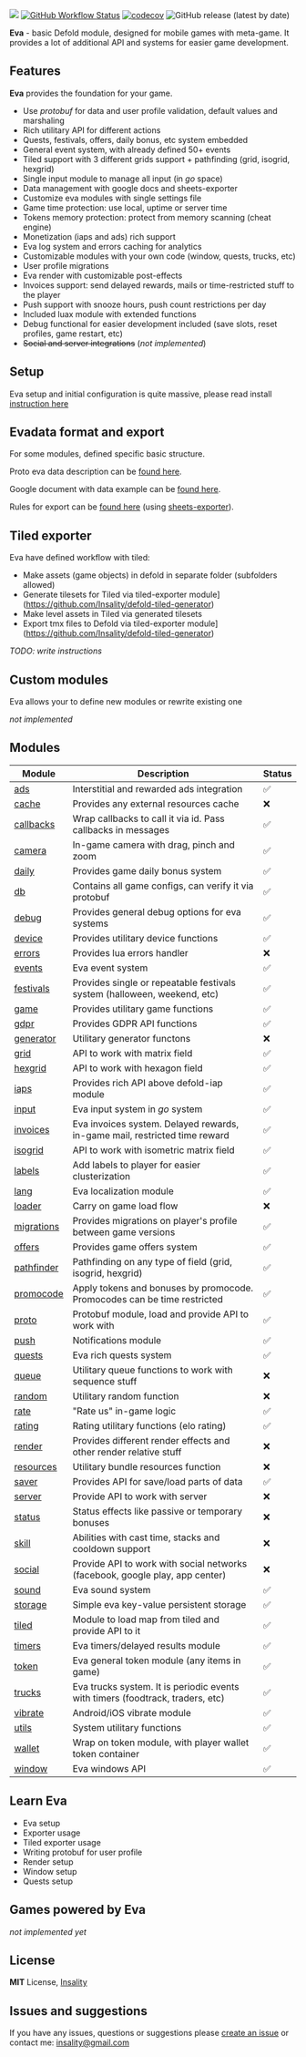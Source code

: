 [![](media/eva_logo.png)](https://insality.github.io/defold-eva/)
[![GitHub Workflow Status](https://img.shields.io/github/workflow/status/insality/defold-eva/Run%20tests)](https://github.com/Insality/defold-eva/actions)
[![codecov](https://codecov.io/gh/Insality/defold-eva/branch/master/graph/badge.svg)](https://codecov.io/gh/Insality/defold-eva)
![GitHub release (latest by date)](https://img.shields.io/github/v/release/insality/defold-eva)

**Eva** - basic Defold module, designed for mobile games with meta-game. It provides a lot of additional API and systems for easier game development.


## Features

**Eva** provides the foundation for your game.

- Use *protobuf* for data and user profile validation, default values and marshaling
- Rich utilitary API for different actions
- Quests, festivals, offers, daily bonus, etc system embedded
- General event system, with already defined 50+ events
- Tiled support with 3 different grids support + pathfinding (grid, isogrid, hexgrid)
- Single input module to manage all input (in _go_ space)
- Data management with google docs and sheets-exporter
- Customize eva modules with single settings file
- Game time protection: use local, uptime or server time
- Tokens memory protection: protect from memory scanning (cheat engine)
- Monetization (iaps and ads) rich support
- Eva log system and errors caching for analytics
- Customizable modules with your own code (window, quests, trucks, etc)
- User profile migrations
- Eva render with customizable post-effects
- Invoices support: send delayed rewards, mails or time-restricted stuff to the player
- Push support with snooze hours, push count restrictions per day
- Included luax module with extended functions
- Debug functional for easier development included (save slots, reset profiles, game restart, etc)
- ~~Social and server integrations~~ (_not implemented_)

## Setup

Eva setup and initial configuration is quite massive, please read install [instruction here](/docs_md/setup.md)


## Evadata format and export
For some modules, defined specific basic structure.

Proto eva data description can be [found here](https://github.com/Insality/defold-eva/blob/master/eva/resources/evadata.proto).

Google document with data example can be [found here](https://docs.google.com/spreadsheets/d/1-kbuk5avCvjkAgUwKM29fHf77Uc1-jZ5TtS3EHZbY4g/edit?usp=sharing).

Rules for export can be [found here](https://github.com/Insality/defold-eva/tree/master/export_config) (using [sheets-exporter](https://github.com/Insality/sheets-exporter)).


## Tiled exporter

Eva have defined workflow with tiled:
- Make assets (game objects) in defold in separate folder (subfolders allowed)
- Generate tilesets for Tiled via tiled-exporter module](https://github.com/Insality/defold-tiled-generator)
- Make level assets in Tiled via generated tilesets
- Export tmx files to Defold via tiled-exporter module](https://github.com/Insality/defold-tiled-generator)

*TODO: write instructions*


## Custom modules

Eva allows your to define new modules or rewrite existing one

_not implemented_


## Modules

|Module| Description | Status |
|--|--|--|
| [ads](https://insality.github.io/defold-eva/modules/eva.html#modules_ads_Functions) | Interstitial and rewarded ads integration | ✅ |
| [cache](https://insality.github.io/defold-eva/modules/eva.html#modules_cache_Functions) | Provides any external resources cache | ❌ |
| [callbacks](https://insality.github.io/defold-eva/modules/eva.html#modules_callbacks_Functions) | Wrap callbacks to call it via id. Pass callbacks in messages | ✅ |
| [camera](https://insality.github.io/defold-eva/modules/eva.html#modules_camera_Functions) | In-game camera with drag, pinch and zoom | ✅ |
| [daily](https://insality.github.io/defold-eva/modules/eva.html#modules_daily_Functions) | Provides game daily bonus system | ✅ |
| [db](https://insality.github.io/defold-eva/modules/eva.html#modules_db_Functions) | Contains all game configs, can verify it via protobuf | ✅ |
| [debug](https://insality.github.io/defold-eva/modules/eva.html#modules_debug_Functions) | Provides general debug options for eva systems | ✅ |
| [device](https://insality.github.io/defold-eva/modules/eva.html#modules_device_Functions) | Provides utilitary device functions | ✅ |
| [errors](https://insality.github.io/defold-eva/modules/eva.html#modules_errors_Functions) | Provides lua errors handler | ❌ |
| [events](https://insality.github.io/defold-eva/modules/eva.html#modules_events_Functions) | Eva event system | ✅ |
| [festivals](https://insality.github.io/defold-eva/modules/eva.html#modules_festivals_Functions) | Provides single or repeatable festivals system (halloween, weekend, etc) | ✅ |
| [game](https://insality.github.io/defold-eva/modules/eva.html#modules_game_Functions) | Provides utilitary game functions | ✅ |
| [gdpr](https://insality.github.io/defold-eva/modules/eva.html#modules_gdpr_Functions) | Provides GDPR API functions | ✅ |
| [generator](https://insality.github.io/defold-eva/modules/eva.html#modules_generator_Functions) | Utilitary generator functons | ❌ |
| [grid](https://insality.github.io/defold-eva/modules/eva.html#modules_grid_Functions) | API to work with matrix field | ✅ |
| [hexgrid](https://insality.github.io/defold-eva/modules/eva.html#modules_hexgrid_Functions) | API to work with hexagon field | ✅ |
| [iaps](https://insality.github.io/defold-eva/modules/eva.html#modules_iaps_Functions) | Provides rich API above defold-iap module | ✅ |
| [input](https://insality.github.io/defold-eva/modules/eva.html#modules_input_Functions) | Eva input system in _go_ system | ✅ |
| [invoices](https://insality.github.io/defold-eva/modules/eva.html#modules_invoices_Functions) | Eva invoices system. Delayed rewards, in-game mail, restricted time reward | ✅ |
| [isogrid](https://insality.github.io/defold-eva/modules/eva.html#modules_isogrid_Functions) | API to work with isometric matrix field | ✅ |
| [labels](https://insality.github.io/defold-eva/modules/eva.html#modules_labels_Functions) | Add labels to player for easier clusterization | ✅ |
| [lang](https://insality.github.io/defold-eva/modules/eva.html#modules_lang_Functions) | Eva localization module | ✅ |
| [loader](https://insality.github.io/defold-eva/modules/eva.html#modules_loader_Functions) | Carry on game load flow | ❌ |
| [migrations](https://insality.github.io/defold-eva/modules/eva.html#modules_migrations_Functions) | Provides migrations on player's profile between game versions | ✅ |
| [offers](https://insality.github.io/defold-eva/modules/eva.html#modules_offers_Functions) | Provides game offers system | ✅ |
| [pathfinder](https://insality.github.io/defold-eva/modules/eva.html#modules_pathfinder_Functions) | Pathfinding on any type of field (grid, isogrid, hexgrid) | ✅ |
| [promocode](https://insality.github.io/defold-eva/modules/eva.html#modules_promocode_Functions) | Apply tokens and bonuses by promocode. Promocodes can be time restricted | ✅ |
| [proto](https://insality.github.io/defold-eva/modules/eva.html#modules_proto_Functions) | Protobuf module, load and provide API to work with | ✅ |
| [push](https://insality.github.io/defold-eva/modules/eva.html#modules_push_Functions) | Notifications module | ✅ |
| [quests](https://insality.github.io/defold-eva/modules/eva.html#modules_quests_Functions) | Eva rich quests system | ✅ |
| [queue](https://insality.github.io/defold-eva/modules/eva.html#modules_queue_Functions) | Utilitary queue functions to work with sequence stuff | ❌ |
| [random](https://insality.github.io/defold-eva/modules/eva.html#modules_random_Functions) | Utilitary random function | ❌ |
| [rate](https://insality.github.io/defold-eva/modules/eva.html#modules_rate_Functions) | "Rate us" in-game logic | ✅ |
| [rating](https://insality.github.io/defold-eva/modules/eva.html#modules_rating_Functions) | Rating utilitary functions (elo rating) | ✅ |
| [render](https://insality.github.io/defold-eva/modules/eva.html#modules_render_Functions) | Provides different render effects and other render relative stuff | ❌ |
| [resources](https://insality.github.io/defold-eva/modules/eva.html#modules_resources_Functions) | Utilitary bundle resources function | ❌ |
| [saver](https://insality.github.io/defold-eva/modules/eva.html#modules_saver_Functions) | Provides API for save/load parts of data | ✅ |
| [server](https://insality.github.io/defold-eva/modules/eva.html#modules_server_Functions) | Provide API to work with server | ❌ |
| [status](https://insality.github.io/defold-eva/modules/eva.html#modules_status_Functions) | Status effects like passive or temporary bonuses | ❌ |
| [skill](https://insality.github.io/defold-eva/modules/eva.html#modules_skill_Functions) | Abilities with cast time, stacks and cooldown support | ❌ |
| [social](https://insality.github.io/defold-eva/modules/eva.html#modules_social_Functions) | Provide API to work with social networks (facebook, google play, app center) | ❌ |
| [sound](https://insality.github.io/defold-eva/modules/eva.html#modules_sound_Functions) | Eva sound system | ✅ |
| [storage](https://insality.github.io/defold-eva/modules/eva.html#modules_storage_Functions) | Simple eva key-value persistent storage | ✅ |
| [tiled](https://insality.github.io/defold-eva/modules/eva.html#modules_tiled_Functions) | Module to load map from tiled and provide API to it | ✅ |
| [timers](https://insality.github.io/defold-eva/modules/eva.html#modules_timers_Functions) | Eva timers/delayed results module | ✅ |
| [token](https://insality.github.io/defold-eva/modules/eva.html#modules_token_Functions) | Eva general token module (any items in game) | ✅ |
| [trucks](https://insality.github.io/defold-eva/modules/eva.html#modules_trucks_Functions) | Eva trucks system. It is periodic events with timers (foodtrack, traders, etc) | ✅ |
| [vibrate](https://insality.github.io/defold-eva/modules/eva.html#modules_vibrate_Functions) | Android/iOS vibrate module | ✅ |
| [utils](https://insality.github.io/defold-eva/modules/eva.html#modules_utils_Functions) | System utilitary functions | ✅ |
| [wallet](https://insality.github.io/defold-eva/modules/eva.html#modules_wallet_Functions) | Wrap on token module, with player wallet token container | ✅ |
| [window](https://insality.github.io/defold-eva/modules/eva.html#modules_window_Functions) | Eva windows API | ✅ |


## Learn Eva

- Eva setup
- Exporter usage
- Tiled exporter usage
- Writing protobuf for user profile
- Render setup
- Window setup
- Quests setup


## Games powered by Eva

_not implemented yet_


## License

**MIT** License, [Insality](https://github.com/Insality)


## Issues and suggestions

If you have any issues, questions or suggestions please  [create an issue](https://github.com/insality/defold-eva/issues)  or contact me:  [insality@gmail.com](mailto:insality@gmail.com)
